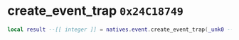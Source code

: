 # create_event_trap `0x24C18749`

```lua
local result --[[ integer ]] = natives.event.create_event_trap(_unk0 --[[ integer ]], _unk1 --[[ integer ]], _unk2 --[[ integer ]])
```